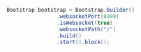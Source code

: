 <!--
.. title: Main启动WS
.. slug: start-ws-main
-->

```java
Bootstrap bootstrap = Bootstrap.builder()
                .websocketPort(8999)
                .isWebsocket(true)
                .websocketPath("/")
                .build()
                .start().block();
```
